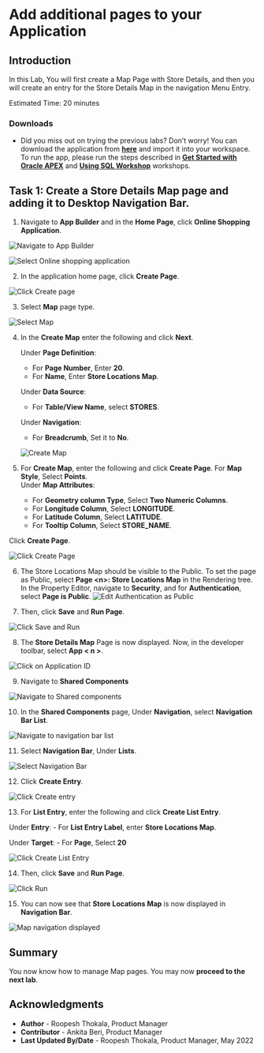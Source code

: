# Add additional pages to your Application

## Introduction

In this Lab, You will first create a Map Page with Store Details, and then you will create an entry for the Store Details Map in the navigation Menu Entry.

Estimated Time: 20 minutes

### Downloads

- Did you miss out on trying the previous labs? Don’t worry! You can download the application from **[here](files/online-shopping-cart-10.sql)** and import it into your workspace. To run the app, please run the steps described in **[Get Started with Oracle APEX](https://apexapps.oracle.com/pls/apex/r/dbpm/livelabs/run-workshop?p210_wid=3509)** and **[Using SQL Workshop](https://apexapps.oracle.com/pls/apex/r/dbpm/livelabs/run-workshop?p210_wid=3524)** workshops.

## Task 1: Create a Store Details Map page and adding it to Desktop Navigation Bar.

1. Navigate to **App Builder** and in the **Home Page**, click **Online Shopping Application**.

  ![Navigate to App Builder](images/create-map1.png " ")

  ![Select Online shopping application](images/create-map2.png " ")

2. In the application home page, click **Create Page**.

  ![Click Create page](images/create-map3.png " ")

3. Select **Map** page type.

  ![Select Map](images/create-map4.png " ")

4. In the **Create Map** enter the following and click **Next**.

    Under **Page Definition**:
    - For **Page Number**, Enter **20**.
    - For **Name**, Enter **Store Locations Map**.

    Under **Data Source**:
    - For **Table/View Name**, select **STORES**.

    Under **Navigation**:
    - For **Breadcrumb**, Set it to **No**.

    ![Create Map](images/create-map5.png " ")

5. For **Create Map**, enter the following and click **Create Page**. For **Map Style**, Select **Points**.  
  Under **Map Attributes**:
    - For **Geometry column Type**, Select **Two Numeric Columns**.
    - For **Longitude Column**, Select **LONGITUDE**.
    - For **Latitude Column**, Select **LATITUDE**.
    - For **Tooltip Column**, Select **STORE_NAME**.

  Click **Create Page**.

  ![Click Create Page](images/create-map6.png " ")

6. The Store Locations Map should be visible to the Public. To set the page as Public, select **Page \<n\>: Store Locations Map** in the Rendering tree. In the Property Editor, navigate to **Security**, and for **Authentication**, select **Page is Public**.
    ![Edit Authentication as Public](images/make-page-public.png)

7. Then, click **Save** and **Run Page**.

  ![Click Save and Run](images/create-map7.png " ")

8. The **Store Details Map** Page is now displayed. Now, in the developer toolbar, select **App < n >**.

  ![Click on Application ID](images/run-map1.png " ")

9. Navigate to **Shared Components**

  ![Navigate to Shared components](images/customise-map1.png " ")

10. In the **Shared Components** page, Under **Navigation**, select **Navigation Bar List**.

  ![Navigate to navigation bar list](images/customise-map2.png " ")

11. Select **Navigation Bar**, Under **Lists**.

  ![Select Navigation Bar](images/customise-map3.png " ")

12. Click **Create Entry**.

  ![Click Create entry](images/customise-map4.png " ")

13. For **List Entry**, enter the following and click **Create List Entry**.  

 Under **Entry**:
    - For **List Entry Label**, enter **Store Locations Map**.

  Under **Target**:
    - For **Page**, Select **20**

  ![Click Create List Entry](images/customise-map5.png " ")  

14. Then, click **Save** and **Run Page**.

  ![Click Run](images/customise-map6.png " ")

15. You can now see that **Store Locations Map** is now displayed in **Navigation Bar**.

  ![Map navigation displayed](images/run-map2.png " ")  

## Summary
You now know how to manage Map pages. You may now **proceed to the next lab**.

## Acknowledgments
- **Author** - Roopesh Thokala, Product Manager
- **Contributor** - Ankita Beri, Product Manager
- **Last Updated By/Date** - Roopesh Thokala, Product Manager, May 2022
